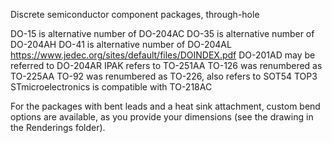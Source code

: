 Discrete semiconductor component packages, through-hole

DO-15 is alternative number of DO-204AC
DO-35 is alternative number of DO-204AH
DO-41 is alternative number of DO-204AL
https://www.jedec.org/sites/default/files/DOINDEX.pdf
DO-201AD may be referred to DO-204AR
IPAK refers to TO-251AA
TO-126 was renumbered as TO-225AA
TO-92 was renumbered as TO-226, also refers to SOT54
TOP3 STmicroelectronics is compatible with TO-218AC

For the packages with bent leads and a heat sink attachment, custom bend options are available, as you provide your dimensions (see the drawing in the Renderings folder).